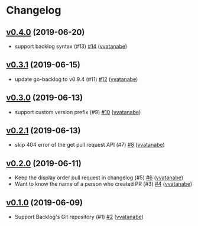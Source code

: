 # Changelog

## [v0.4.0](https://github.com/vvatanabe/gbch/compare/v0.3.1...v0.4.0) (2019-06-20)

* support backlog syntax (#13) [#14](https://github.com/vvatanabe/gbch/pull/14) ([vvatanabe](https://github.com/vvatanabe))

## [v0.3.1](https://github.com/vvatanabe/gbch/compare/v0.3.0...v0.3.1) (2019-06-15)

* update go-backlog to v0.9.4 (#11) [#12](https://github.com/vvatanabe/gbch/pull/12) ([vvatanabe](https://github.com/vvatanabe))

## [v0.3.0](https://github.com/vvatanabe/gbch/compare/v0.2.1...v0.3.0) (2019-06-13)

* support custom version prefix (#9) [#10](https://github.com/vvatanabe/gbch/pull/10) ([vvatanabe](https://github.com/vvatanabe))

## [v0.2.1](https://github.com/vvatanabe/gbch/compare/v0.2.0...v0.2.1) (2019-06-13)

* skip 404 error of the get pull request API (#7) [#8](https://github.com/vvatanabe/gbch/pull/8) ([vvatanabe](https://github.com/vvatanabe))

## [v0.2.0](https://github.com/vvatanabe/gbch/compare/v0.1.0...v0.2.0) (2019-06-11)

* Keep the display order pull request in changelog (#5) [#6](https://github.com/vvatanabe/gbch/pull/6) ([vvatanabe](https://github.com/vvatanabe))
* Want to know the name of a person who created PR (#3) [#4](https://github.com/vvatanabe/gbch/pull/4) ([vvatanabe](https://github.com/vvatanabe))

## [v0.1.0](https://github.com/vvatanabe/gbch/compare/v0.0.0...v0.1.0) (2019-06-09)

* Support Backlog's Git repository (#1) [#2](https://github.com/vvatanabe/gbch/pull/2) ([vvatanabe](https://github.com/vvatanabe))
